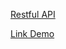 [Restful API](https://tdtlovejs-news-api.herokuapp.com/)

[Link Demo](https://react-infinite-scrolling-and-lazy-loading-from-api.netlify.app/)

